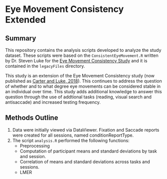 # Eye Movement Consistency Extended

## Summary
This repository contains the analysis scripts developed to analyze the study dataset. These scripts were based on the <code>ConsistentEyeMovement.R</code> written by Dr. Steven Luke for the [Eye Movement Consistency Study](http://web.b.ebscohost.com/ehost/pdfviewer/pdfviewer?vid=1&sid=a79bf3f3-f687-4769-b60d-7d4eb6fd8426%40pdc-v-sessmgr06 "Link to article") and it is contained in the <code>legacyFiles</code> directory.

This study is an extension of the Eye Movement Consistency study (now published as [Carter and Luke, 2018](http://web.b.ebscohost.com/ehost/pdfviewer/pdfviewer?vid=1&sid=a79bf3f3-f687-4769-b60d-7d4eb6fd8426%40pdc-v-sessmgr06 "Link to article")). This continues to address the question of whether and to what degree eye movements can be considered stable in an individual over time. This study adds additional knowledge to answer this question through the use of addtional tasks (reading, visual search and antisaccade) and increased testing frequency. 

## Methods Outline

<ol>
	<li>Data were initially viewed via DataViewer. Fixation and Saccade reports were created for all sessions, named conditionReportType.</li>
	<li>The script <code>analysis.R</code> performed the following functions:
	<ul>
	  <li>Preprocessing</li>
	  <li>Computation of participant means and standard deviations by task and session.</li>
	  <li>Correlation of means and standard deviations across tasks and sessions.</li>
	  <li>LMER</li>
	</ul>
</ol>
